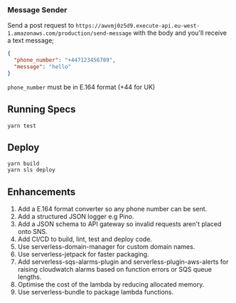 ### Message Sender

Send a post request to `https://awvmj0z5d9.execute-api.eu-west-1.amazonaws.com/production/send-message` with the body and you'll receive a text message;

```json
{
  "phone_number": "+447123456789", 
  "message": "hello"
}
```

`phone_number` must be in E.164 format (+44 for UK)

## Running Specs

```
yarn test
```

## Deploy

```
yarn build
yarn sls deploy
```

## Enhancements

1. Add a E.164 format converter so any phone number can be sent.
2. Add a structured JSON logger e.g Pino.
3. Add a JSON schema to API gateway so invalid requests aren't placed onto SNS.
4. Add CI/CD to build, lint, test and deploy code.
5. Use serverless-domain-manager for custom domain names.
6. Use serverless-jetpack for faster packaging.
7. Add serverless-sqs-alarms-plugin and serverless-plugin-aws-alerts for raising cloudwatch alarms based on function errors or SQS queue lengths.
9. Optimise the cost of the lambda by reducing allocated memory.
10. Use serverless-bundle to package lambda functions.
